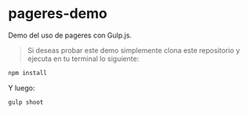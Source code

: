 pageres-demo
============

Demo del uso de pageres con Gulp.js.

> Si deseas probar este demo simplemente clona este repositorio y ejecuta en tu terminal lo siguiente:


```js
npm install
```

Y luego:

```js
gulp shoot
```